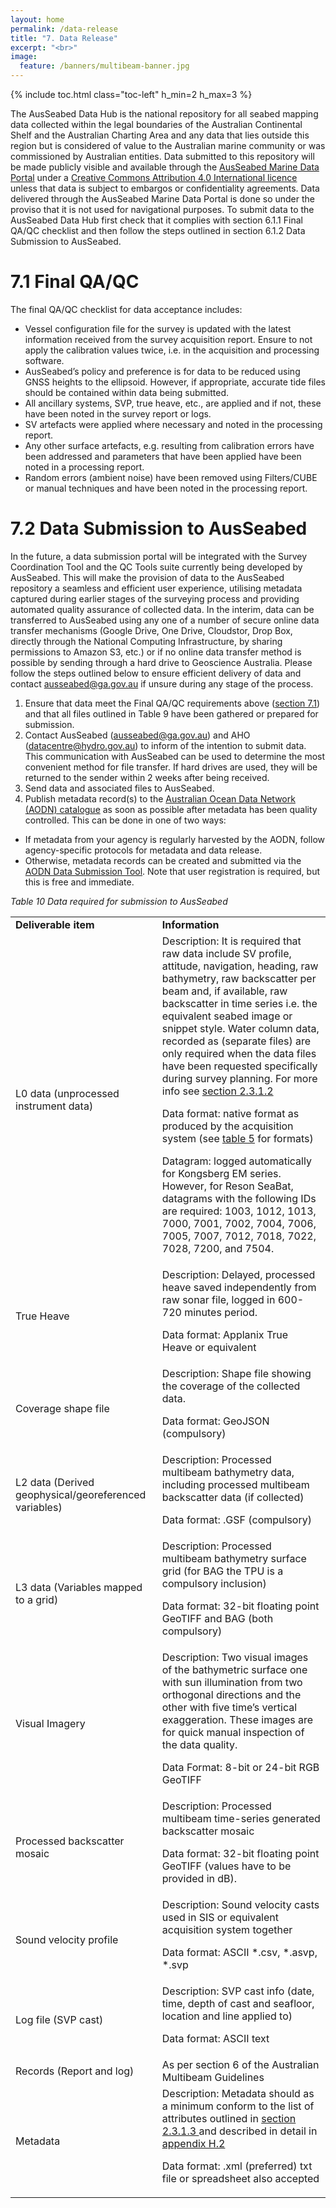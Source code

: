 ```yaml
---
layout: home
permalink: /data-release
title: "7. Data Release"
excerpt: "<br>"
image:
  feature: /banners/multibeam-banner.jpg
---
```

{% include toc.html class="toc-left" h_min=2 h_max=3 %}

The AusSeabed Data Hub is the national repository for all seabed mapping data collected within the legal boundaries of the Australian Continental Shelf and the Australian Charting Area and any data that lies outside this region but is considered of value to the Australian marine community or was commissioned by Australian entities. Data submitted to this repository will be made publicly visible and available through the [AusSeabed Marine Data Portal](https://portal.ga.gov.au/persona/marine) under a [Creative Commons Attribution 4.0 International licence](https://creativecommons.org/licenses/by/4.0/legalcode) unless that data is subject to embargos or confidentiality agreements. Data delivered through the AusSeabed Marine Data Portal is done so under the proviso that it is not used for navigational purposes. To submit data to the AusSeabed Data Hub first check that it complies with section 6.1.1 Final QA/QC checklist and then follow the steps outlined in section 6.1.2 Data Submission to AusSeabed.

# 7.1 Final QA/QC
The final QA/QC checklist for data acceptance includes:
*   Vessel configuration file for the survey is updated with the latest information received from the survey acquisition report. Ensure to not apply the calibration values twice, i.e. in the acquisition and processing software.
*   AusSeabed’s policy and preference is for data to be reduced using GNSS heights to the ellipsoid. However, if appropriate, accurate tide files should be contained within data being submitted.
*   All ancillary systems, SVP, true heave, etc., are applied and if not, these have been noted in the survey report or logs.
*   SV artefacts were applied where necessary and noted in the processing report. 
*   Any other surface artefacts, e.g. resulting from calibration errors have been addressed and parameters that have been applied have been noted in a processing report.
*   Random errors (ambient noise) have been removed using Filters/CUBE or manual techniques and have been noted in the processing report.

# 7.2 Data Submission to AusSeabed
In the future, a data submission portal will be integrated with the Survey Coordination Tool and the QC Tools suite currently being developed by AusSeabed. This will make the provision of data to the AusSeabed repository a seamless and efficient user experience, utilising metadata captured during earlier stages of the surveying process and providing automated quality assurance of collected data. In the interim, data can be transferred to AusSeabed using any one of a number of secure online data transfer mechanisms (Google Drive, One Drive, Cloudstor, Drop Box, directly through the National Computing Infrastructure, by sharing permissions to Amazon S3, etc.) or if no online data transfer method is possible by sending through a hard drive to Geoscience Australia. Please follow the steps outlined below to ensure efficient delivery of data and contact [ausseabed@ga.gov.au](mailto:ausseabed@ga.gov.au) if unsure during any stage of the process.



1. Ensure that data meet the Final QA/QC requirements above ([section 7.1](https://australian-multibeam-guidelines.github.io/data-release#71-final-qaqc)) and that all files outlined in Table 9 have been gathered or prepared for submission. 
2. Contact AusSeabed ([ausseabed@ga.gov.au](mailto:ausseabed@ga.gov.au)) and AHO ([datacentre@hydro.gov.au](mailto:datacentre@hydro.gov.au)) to inform of the intention to submit data. This communication with AusSeabed can be used to determine the most convenient method for file transfer. If hard drives are used, they will be returned to the sender within 2 weeks after being received.
3. Send data and associated files to AusSeabed.
4. Publish metadata record(s) to the [Australian Ocean Data Network (AODN) catalogue](http://catalogue.aodn.org.au/geonetwork/srv/eng/main.home) as soon as possible after metadata has been quality controlled. This can be done in one of two ways:
*   If metadata from your agency is regularly harvested by the AODN, follow agency-specific protocols for metadata and data release. 
*   Otherwise, metadata records can be created and submitted via the [AODN Data Submission Tool](https://metadataentry.aodn.org.au/submit/). Note that user registration is required, but this is free and immediate.

_Table 10 Data required for submission to AusSeabed_


<table>
  <tr>
   <td><strong>Deliverable item</strong>
   </td>
   <td><strong>Information</strong>
   </td>
  </tr>
  <tr>
   <td>L0 data (unprocessed instrument data)
   </td>
   <td>Description: It is required that raw data include SV profile, attitude, navigation, heading, raw bathymetry, raw backscatter per beam and, if available, raw backscatter in time series i.e. the equivalent seabed image or snippet style. Water column data, recorded as (separate files) are only required when the data files have been requested specifically during survey planning. For more info see <a href="#heading=h.3as4poj"> section 2.3.1.2</a>
<p>
Data format: native format as produced by the acquisition system (see <a href="#bookmark=id.49x2ik5">table 5</a> for formats) 
<p>
Datagram: logged automatically for Kongsberg EM series. However, for Reson SeaBat, datagrams with the following IDs are required: 1003, 1012, 1013, 7000, 7001, 7002, 7004, 7006, 7005, 7007, 7012, 7018, 7022, 7028, 7200, and 7504.
   </td>
  </tr>
  <tr>
   <td>True Heave
   </td>
   <td>Description: Delayed, processed heave saved independently from raw sonar file, logged in 600-720 minutes period.
<p>
Data format: Applanix True Heave or equivalent
   </td>
  </tr>
  <tr>
   <td>Coverage shape file
   </td>
   <td>Description: Shape file showing the coverage of the collected data. 
<p>
Data format: GeoJSON (compulsory)
   </td>
  </tr>
  <tr>
   <td>L2 data (Derived geophysical/georeferenced variables)
   </td>
   <td>Description: Processed multibeam bathymetry data, including processed multibeam backscatter data (if collected)
<p>
Data format: .GSF (compulsory)
   </td>
  </tr>
  <tr>
   <td>L3 data (Variables mapped to a grid)
   </td>
   <td>Description: Processed multibeam bathymetry surface grid (for BAG the TPU is a compulsory inclusion)
<p>
Data format: 32-bit floating point GeoTIFF and BAG (both compulsory)
   </td>
  </tr>
  <tr>
   <td>Visual Imagery
   </td>
   <td>Description: Two visual images of the bathymetric surface one with sun illumination from two orthogonal directions and the other with five time’s vertical exaggeration. These images are for quick manual inspection of the data quality.
<p>
Data Format: 8-bit or 24-bit RGB GeoTIFF
   </td>
  </tr>
  <tr>
   <td>Processed backscatter mosaic
   </td>
   <td>Description: Processed multibeam time-series generated backscatter mosaic
<p>
Data format: 32-bit floating point GeoTIFF (values have to be provided in dB).
   </td>
  </tr>
  <tr>
   <td>Sound velocity profile
   </td>
   <td>Description: Sound velocity casts used in SIS or equivalent acquisition system together
<p>
Data format: ASCII *.csv, *.asvp, *.svp
   </td>
  </tr>
  <tr>
   <td>Log file (SVP cast)
   </td>
   <td>Description: SVP cast info (date, time, depth of cast and seafloor, location and line applied to)
<p>
Data format: ASCII text
   </td>
  </tr>
  <tr>
   <td>Records (Report and log)
   </td>
   <td>As per section 6 of the Australian Multibeam Guidelines
   </td>
  </tr>
  <tr>
   <td>Metadata
   </td>
   <td>Description: Metadata should as a minimum conform to the list of attributes outlined in <a href="#heading=h.147n2zr">section 2.3.1.3 </a>and described in detail in <a href="#bookmark=id.302dr9l">appendix H.2</a>
<p>
Data format: .xml (preferred) txt file or spreadsheet also accepted
   </td>
  </tr>
</table>
